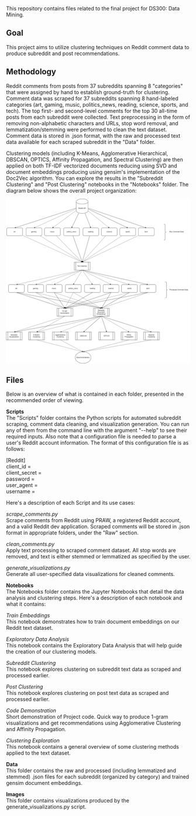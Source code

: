 This repository contains files related to the final project for DS300: Data Mining.

## Goal  
This project aims to utilize clustering techniques on Reddit comment data to produce subreddit and post recommendations.

## Methodology  
Reddit comments from posts from 37 subreddits spanning 8 "categories" that were assigned by hand to establish ground-truth for clustering.
Comment data was scraped for 37 subreddits spanning 8 hand-labeled categories (art, gaming, music, politics_news, reading, science, sports, and tech).  The top first- and second-level comments for the top 30 all-time posts from each subreddit were collected.  Text preprocessing in the form of removing non-alphabetic characters and URLs, stop word removal, and lemmatization/stemming were performed to clean the text dataset.  Comment data is stored in .json format, with the raw and processed text data available for each scraped subreddit in the "Data" folder.

Clustering models (including K-Means, Agglomerative Hierarchical, DBSCAN, OPTICS, Affinity Propagation, and Spectral Clustering) are then applied on both TF-IDF vectorized documents reducing using SVD and document embeddings producing using gensim's implementation of the Doc2Vec algorithm.  You can explore the results in the "Subreddit Clustering" and "Post Clustering" notebooks in the "Notebooks" folder.  The diagram below shows the overall project organization:

![Project organization](https://github.com/jonwiseman/DS300/raw/master/Images/Design.png)

## Files  
Below is an overview of what is contained in each folder, presented in the recommended order of viewing.

**Scripts**  
The "Scripts" folder contains the Python scripts for automated subreddit scraping, comment data cleaning, and visualization generation.  You can run any of them from the command line with the argument "--help" to see their required inputs.  Also note that a configuration file is needed to parse a user's Reddit account information.  The format of this configuration file is as follows:  

[Reddit]  
client_id =  
client_secret =   
password =   
user_agent =   
username =   

Here's a description of each Script and its use cases:  

*scrape_comments.py*  
Scrape comments from Reddit using PRAW, a registered Reddit account, and a valid Reddit dev application.  Scraped comments will be stored in .json format in appropriate folders, under the "Raw" section.  

*clean_comments.py*  
Apply text processing to scraped comment dataset.  All stop words are removed, and text is either stemmed or lemmatized as specified by the user.

*generate_visualizations.py*  
Generate all user-specified data visualizations for cleaned comments.  

**Notebooks**  
The Notebooks folder contains the Jupyter Notebooks that detail the data analysis and clustering steps.  Here's a description of each notebook and what it contains:  

*Train Embeddings*  
This notebook demonstrates how to train document embeddings on our Reddit text dataset.

*Exploratory Data Analysis*  
This notebook contains the Exploratory Data Analysis that will help guide the creation of our clustering models.

*Subreddit Clustering*  
This notebook explores clustering on subreddit text data as scraped and processed earlier.

*Post Clustering*  
This notebook explores clustering on post text data as scraped and processed earlier.

*Code Demonstration*  
Short demonstration of Project code.  Quick way to produce 1-gram visualizations and get recommendations using Agglomerative Clustering and Affinity Propagation.

*Clustering Exploration*  
This notebook contains a general overview of some clustering methods applied to the text dataset.

**Data**  
This folder contains the raw and processed (including lemmatized and stemmed) .json files for each subreddit (organized by category) and trained gensim document embeddings.  

**Images**  
This folder contains visualizations produced by the generate_visualizations.py script.
